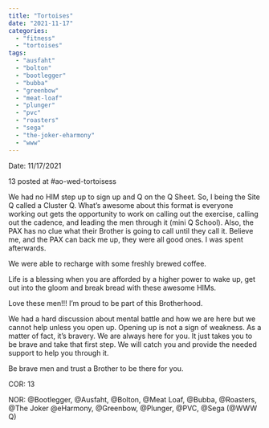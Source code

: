```yaml
---
title: "Tortoises"
date: "2021-11-17"
categories: 
  - "fitness"
  - "tortoises"
tags: 
  - "ausfaht"
  - "bolton"
  - "bootlegger"
  - "bubba"
  - "greenbow"
  - "meat-loaf"
  - "plunger"
  - "pvc"
  - "roasters"
  - "sega"
  - "the-joker-eharmony"
  - "www"
---
```


Date: 11/17/2021

13 posted at #ao-wed-tortoisess

We had no HIM step up to sign up and Q on the Q Sheet. So, I being the Site Q called a Cluster Q. What’s awesome about this format is everyone working out gets the opportunity to work on calling out the exercise, calling out the cadence, and leading the men through it (mini Q School). Also, the PAX has no clue what their Brother is going to call until they call it. Believe me, and the PAX can back me up, they were all good ones. I was spent afterwards.

We were able to recharge with some freshly brewed coffee.

Life is a blessing when you are afforded by a higher power to wake up, get out into the gloom and break bread with these awesome HIMs.

Love these men!!! I’m proud to be part of this Brotherhood.

We had a hard discussion about mental battle and how we are here but we cannot help unless you open up. Opening up is not a sign of weakness. As a matter of fact, it’s bravery. We are always here for you. It just takes you to be brave and take that first step. We will catch you and provide the needed support to help you through it.

Be brave men and trust a Brother to be there for you.

COR: 13

NOR: @Bootlegger, @Ausfaht, @Bolton, @Meat Loaf, @Bubba, @Roasters, @The Joker @eHarmony, @Greenbow, @Plunger, @PVC, @Sega (@WWW Q)
